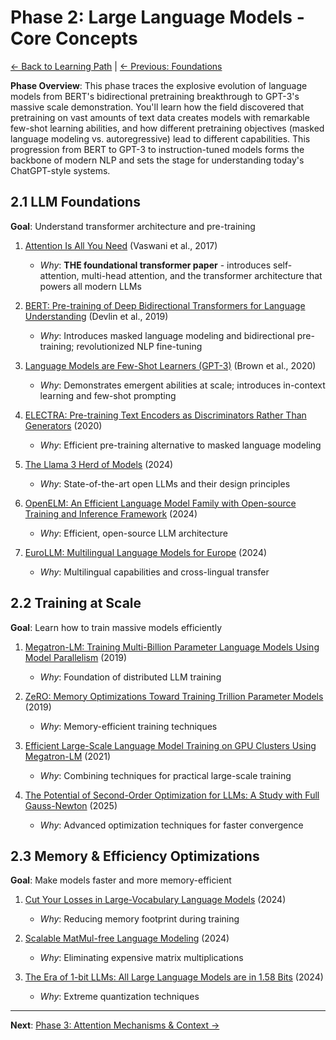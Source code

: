 # Phase 2: Large Language Models - Core Concepts

[← Back to Learning Path](../learning-path.md) | [← Previous: Foundations](phase-01-foundations.md)

**Phase Overview**: This phase traces the explosive evolution of language models from BERT's bidirectional pretraining breakthrough to GPT-3's massive scale demonstration. You'll learn how the field discovered that pretraining on vast amounts of text data creates models with remarkable few-shot learning abilities, and how different pretraining objectives (masked language modeling vs. autoregressive) lead to different capabilities. This progression from BERT to GPT-3 to instruction-tuned models forms the backbone of modern NLP and sets the stage for understanding today's ChatGPT-style systems.

## 2.1 LLM Foundations
**Goal**: Understand transformer architecture and pre-training

1. [Attention Is All You Need](https://arxiv.org/abs/1706.03762) (Vaswani et al., 2017)
   - *Why*: **THE foundational transformer paper** - introduces self-attention, multi-head attention, and the transformer architecture that powers all modern LLMs

2. [BERT: Pre-training of Deep Bidirectional Transformers for Language Understanding](https://arxiv.org/abs/1810.04805) (Devlin et al., 2019)
   - *Why*: Introduces masked language modeling and bidirectional pre-training; revolutionized NLP fine-tuning

3. [Language Models are Few-Shot Learners (GPT-3)](https://arxiv.org/abs/2005.14165) (Brown et al., 2020)
   - *Why*: Demonstrates emergent abilities at scale; introduces in-context learning and few-shot prompting

4. [ELECTRA: Pre-training Text Encoders as Discriminators Rather Than Generators](https://arxiv.org/abs/2003.10555) (2020)
   - *Why*: Efficient pre-training alternative to masked language modeling

5. [The Llama 3 Herd of Models](https://ai.meta.com/research/publications/the-llama-3-herd-of-models/) (2024)
   - *Why*: State-of-the-art open LLMs and their design principles

6. [OpenELM: An Efficient Language Model Family with Open-source Training and Inference Framework](https://arxiv.org/pdf/2404.14619) (2024)
   - *Why*: Efficient, open-source LLM architecture

7. [EuroLLM: Multilingual Language Models for Europe](https://arxiv.org/pdf/2409.11741) (2024)
   - *Why*: Multilingual capabilities and cross-lingual transfer

## 2.2 Training at Scale
**Goal**: Learn how to train massive models efficiently

1. [Megatron-LM: Training Multi-Billion Parameter Language Models Using Model Parallelism](https://arxiv.org/abs/1909.08053) (2019)
   - *Why*: Foundation of distributed LLM training

2. [ZeRO: Memory Optimizations Toward Training Trillion Parameter Models](https://arxiv.org/abs/1910.02054) (2019)
   - *Why*: Memory-efficient training techniques

3. [Efficient Large-Scale Language Model Training on GPU Clusters Using Megatron-LM](https://arxiv.org/abs/2104.04473) (2021)
   - *Why*: Combining techniques for practical large-scale training

4. [The Potential of Second-Order Optimization for LLMs: A Study with Full Gauss-Newton](https://arxiv.org/pdf/2510.09378) (2025)
   - *Why*: Advanced optimization techniques for faster convergence

## 2.3 Memory & Efficiency Optimizations
**Goal**: Make models faster and more memory-efficient

1. [Cut Your Losses in Large-Vocabulary Language Models](https://arxiv.org/abs/2411.09009) (2024)
   - *Why*: Reducing memory footprint during training

2. [Scalable MatMul-free Language Modeling](https://arxiv.org/pdf/2406.02528) (2024)
   - *Why*: Eliminating expensive matrix multiplications

3. [The Era of 1-bit LLMs: All Large Language Models are in 1.58 Bits](https://arxiv.org/pdf/2402.17764) (2024)
   - *Why*: Extreme quantization techniques

---

**Next**: [Phase 3: Attention Mechanisms & Context →](phase-03-attention.md)
